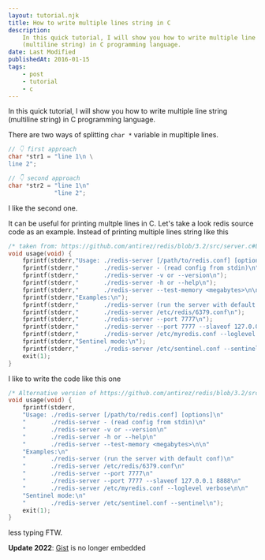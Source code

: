 ```yaml
---
layout: tutorial.njk
title: How to write multiple lines string in C
description:
    In this quick tutorial, I will show you how to write multiple line string
    (multiline string) in C programming language.
date: Last Modified
publishedAt: 2016-01-15
tags:
    - post
    - tutorial
    - c
---
```


In this quick tutorial, I will show you how to write multiple line string
(multiline string) in C programming language.

There are two ways of splitting `char *` variable in mupltiple lines.

```c
// 👇 first approach
char *str1 = "line 1\n \
line 2";

// 👇 second approach
char *str2 = "line 1\n"
             "line 2";
```

I like the second one.

It can be useful for printing multple lines in C. Let's take a look redis
source code as an example. Instead of printing multiple lines string like this

```c
/* taken from: https://github.com/antirez/redis/blob/3.2/src/server.c#L3651-L3666 */
void usage(void) {
    fprintf(stderr,"Usage: ./redis-server [/path/to/redis.conf] [options]\n");
    fprintf(stderr,"       ./redis-server - (read config from stdin)\n");
    fprintf(stderr,"       ./redis-server -v or --version\n");
    fprintf(stderr,"       ./redis-server -h or --help\n");
    fprintf(stderr,"       ./redis-server --test-memory <megabytes>\n\n");
    fprintf(stderr,"Examples:\n");
    fprintf(stderr,"       ./redis-server (run the server with default conf)\n");
    fprintf(stderr,"       ./redis-server /etc/redis/6379.conf\n");
    fprintf(stderr,"       ./redis-server --port 7777\n");
    fprintf(stderr,"       ./redis-server --port 7777 --slaveof 127.0.0.1 8888\n");
    fprintf(stderr,"       ./redis-server /etc/myredis.conf --loglevel verbose\n\n");
    fprintf(stderr,"Sentinel mode:\n");
    fprintf(stderr,"       ./redis-server /etc/sentinel.conf --sentinel\n");
    exit(1);
}
```

I like to write the code like this one

```c
/* Alternative version of https://github.com/antirez/redis/blob/3.2/src/server.c#L3651-L3666 */
void usage(void) {
    fprintf(stderr,
    "Usage: ./redis-server [/path/to/redis.conf] [options]\n"
    "       ./redis-server - (read config from stdin)\n"
    "       ./redis-server -v or --version\n"
    "       ./redis-server -h or --help\n"
    "       ./redis-server --test-memory <megabytes>\n\n"
    "Examples:\n"
    "       ./redis-server (run the server with default conf)\n"
    "       ./redis-server /etc/redis/6379.conf\n"
    "       ./redis-server --port 7777\n"
    "       ./redis-server --port 7777 --slaveof 127.0.0.1 8888\n"
    "       ./redis-server /etc/myredis.conf --loglevel verbose\n\n"
    "Sentinel mode:\n"
    "       ./redis-server /etc/sentinel.conf --sentinel\n");
    exit(1);
}
```

less typing FTW.

**Update 2022**: [Gist](https://gist.github.com/pyk/f13134a1a33b1634fde0) is no
longer embedded
